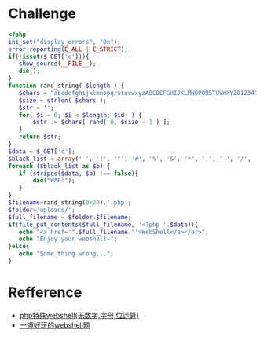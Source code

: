 # Challenge
```php 
<?php
ini_set("display_errors", "On");
error_reporting(E_ALL | E_STRICT);
if(!isset($_GET['c'])){
   show_source(__FILE__);
   die();
}
function rand_string( $length ) {
   $chars = "abcdefghijklmnopqrstuvwxyzABCDEFGHIJKLMNOPQRSTUVWXYZ0123456789";    
   $size = strlen( $chars );
   $str = '';
   for( $i = 0; $i < $length; $id+ ) {
	   $str .= $chars[ rand( 0, $size - 1 ) ];
   }
   return $str;
}
$data = $_GET['c'];
$black_list = array(' ', '!', '"', '#', '%', '&', '*', ',', '-', '/', '0', '1', '2', '3', '4', '5', '6', '7', '8', '9', ':', '<', '>', '?', '@', 'A', 'B', 'C', 'D', 'E', 'F', 'G', 'H', 'I', 'J', 'K', 'L', 'M', 'N', 'O', 'P', 'Q', 'R', 'S', 'T', 'U', 'V', 'W', 'X', 'Y', 'Z', '\\', '^', '`', 'a', 'b', 'c', 'd', 'e', 'f', 'g', 'h', 'i', 'j', 'k', 'l', 'm', 'n', 'o', 'p', 'q', 'r', 's', 't', 'u', 'v', 'w', 'x', 'y', 'z', '|', '~');
foreach ($black_list as $b) {
   if (stripos($data, $b) !== false){
	   die("WAF!");
   }
}
$filename=rand_string(0x20).'.php';
$folder='uploads/';
$full_filename = $folder.$filename;
if(file_put_contents($full_filename, '<?php '.$data)){
   echo "<a href='".$full_filename."'>WebShell</a></br>";
   echo "Enjoy your webshell~";
}else{
   echo "Some thing wrong...";
}
```

# Refference 
+ [php特殊webshell(无数字,字母,位运算)](http://www.jianshu.com/p/d23d4b1358f2)
+ [一道好玩的webshell题](https://chybeta.github.io/2017/07/15/%E4%B8%80%E9%81%93%E5%A5%BD%E7%8E%A9%E7%9A%84webshell%E9%A2%98/)